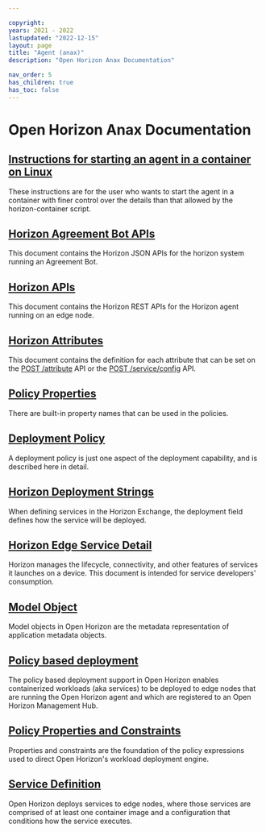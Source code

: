 ```yaml
---

copyright:
years: 2021 - 2022
lastupdated: "2022-12-15"
layout: page
title: "Agent (anax)"
description: "Open Horizon Anax Documentation"

nav_order: 5
has_children: true
has_toc: false
---
```


# Open Horizon Anax Documentation

## [Instructions for starting an agent in a container on Linux](agent_container_manual_deploy.md)

These instructions are for the user who wants to start the agent in a container with finer control over the details than that allowed by the horizon-container script.

## [Horizon Agreement Bot APIs](agreement_bot_api.md)

This document contains the Horizon JSON APIs for the horizon system running an Agreement Bot.

## [Horizon APIs](api.md)

This document contains the Horizon REST APIs for the Horizon agent running on an edge node.

## [Horizon Attributes](attributes.md)

This document contains the definition for each attribute that can be set on the [POST /attribute](./api.md#api-post--attribute) API or the [POST /service/config](./api.md#api-post--serviceconfig) API.

## [Policy Properties](built_in_policy.md)

There are built-in property names that can be used in the policies.

## [Deployment Policy](deployment_policy.md)

A deployment policy is just one aspect of the deployment capability, and is described here in detail.

## [Horizon Deployment Strings](deployment_string.md)

When defining services in the Horizon Exchange, the deployment field defines how the service will be deployed.

## [Horizon Edge Service Detail](managed_workloads.md)

Horizon manages the lifecycle, connectivity, and other features of services it launches on a device. This document is intended for service developers' consumption.

## [Model Object](model_policy.md)

Model objects in Open Horizon are the metadata representation of application metadata objects.

## [Policy based deployment](policy.md)

The policy based deployment support in Open Horizon enables containerized workloads (aka services) to be deployed to edge nodes that are running the Open Horizon agent and which are registered to an Open Horizon Management Hub.

## [Policy Properties and Constraints](properties_and_constraints.md)

Properties and constraints are the foundation of the policy expressions used to direct Open Horizon's workload deployment engine.

## [Service Definition](service_def.md)

Open Horizon deploys services to edge nodes, where those services are comprised of at least one container image and a configuration that conditions how the service executes.
